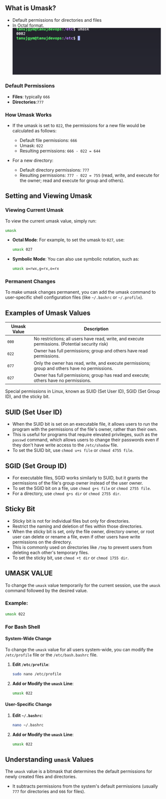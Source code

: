

## What is Umask?
- Default permissions for directories and files
- In Octal format.
![alt text](image.png)

### Default Permissions

- **Files**: typically `666` 
- **Directories**:`777` 

### How Umask Works
- If the umask is set to `022`, the permissions for a new file would be calculated as follows:
  - Default file permissions: `666`
  - Umask: `022`
  - Resulting permissions: `666 - 022 = 644`

- For a new directory:
  - Default directory permissions: `777`
  - Resulting permissions: `777 - 022 = 755` (read, write, and execute for the owner; read and execute for group and others).

## Setting and Viewing Umask

### Viewing Current Umask

To view the current umask value, simply run:

```bash
umask
```
- **Octal Mode**: For example, to set the umask to `027`, use:
  ```bash
  umask 027
  ```

- **Symbolic Mode**: You can also use symbolic notation, such as:
  ```bash
  umask u=rwx,g=rx,o=rx
  ```

### Permanent Changes

To make umask changes permanent, you can add the umask command to user-specific shell configuration files (like `~/.bashrc` or `~/.profile`).

## Examples of Umask Values

| Umask Value | Description                                                  |
|-------------|--------------------------------------------------------------|
| `000`       | No restrictions; all users have read, write, and execute permissions. (Potential security risk) |
| `022`       | Owner has full permissions; group and others have read permissions. |
| `077`       | Only the owner has read, write, and execute permissions; group and others have no permissions. |
| `027`       | Owner has full permissions; group has read and execute; others have no permissions. |


Special permissions in Linux, known as SUID (Set User ID), SGID (Set Group ID), and the sticky bit.

## SUID (Set User ID)

- When the SUID bit is set on an executable file, it allows users to run the program with the permissions of the file's owner, rather than their own.
- This is useful for programs that require elevated privileges, such as the `passwd` command, which allows users to change their passwords even if they don't have write access to the `/etc/shadow` file.
- To set the SUID bit, use `chmod u+s file` or `chmod 4755 file`.

## SGID (Set Group ID)

- For executable files, SGID works similarly to SUID, but it grants the permissions of the file's group owner instead of the user owner.
- To set the SGID bit on a file, use `chmod g+s file` or `chmod 2755 file`. 
- For a directory, use `chmod g+s dir` or `chmod 2755 dir`.

## Sticky Bit
- Sticky bit is not for individual files but only for directories.
- Restrict the naming and deletion of fles within those directories.
- When the sticky bit is set, only the file owner, directory owner, or root user can delete or rename a file, even if other users have write permissions on the directory.
- This is commonly used on directories like `/tmp` to prevent users from deleting each other's temporary files.
- To set the sticky bit, use `chmod +t dir` or `chmod 1755 dir`.
## UMASK VALUE

To change the `umask` value temporarily for the current session, use the `umask` command followed by the desired value. 

### Example:
```bash
umask 022
```

### For Bash Shell

#### System-Wide Change

To change the `umask` value for all users system-wide, you can modify the `/etc/profile` file or the `/etc/bash.bashrc` file.

1. **Edit `/etc/profile`**:
   ```bash
   sudo nano /etc/profile
   ```

2. **Add or Modify the `umask` Line**:
   ```bash
   umask 022
   ```

#### User-Specific Change
1. **Edit `~/.bashrc`**:
   ```bash
   nano ~/.bashrc
   ```

2. **Add or Modify the `umask` Line**:
   ```bash
   umask 022
   ```


## Understanding `umask` Values

The `umask` value is a bitmask that determines the default permissions for newly created files and directories. 
- It subtracts permissions from the system's default permissions (usually `777` for directories and `666` for files).
